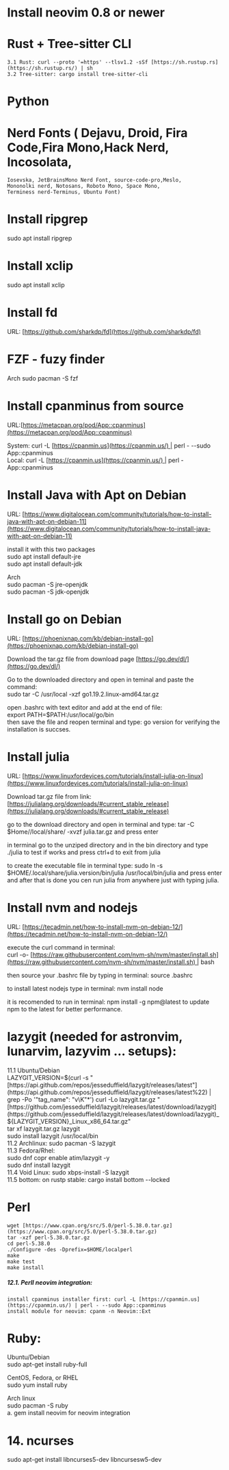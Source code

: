 # Install neovim 0.8 or newer

# Rust + Tree-sitter CLI  
    3.1 Rust: curl --proto '=https' --tlsv1.2 -sSf [https://sh.rustup.rs](https://sh.rustup.rs/) | sh  
    3.2 Tree-sitter: cargo install tree-sitter-cli

# Python

    
# Nerd Fonts ( Dejavu, Droid, Fira Code,Fira Mono,Hack Nerd, Incosolata,  
    Iosevska, JetBrainsMono Nerd Font, source-code-pro,Meslo,  
    Mononolki nerd, Notosans, Roboto Mono, Space Mono,  
    Terminess nerd-Terminus, Ubuntu Font)
# Install ripgrep

sudo apt install ripgrep

# Install xclip

sudo apt install xclip

# Install fd

URL: [https://github.com/sharkdp/fd](https://github.com/sharkdp/fd)

# FZF - fuzy finder

Arch
sudo pacman -S fzf


# Install cpanminus from source

URL:[https://metacpan.org/pod/App::cpanminus](https://metacpan.org/pod/App::cpanminus)

System: curl -L [https://cpanmin.us](https://cpanmin.us/) | perl - --sudo App::cpanminus  
Local: curl -L [https://cpanmin.us](https://cpanmin.us/) | perl - App::cpanminus

# Install Java with Apt on Debian

URL: [https://www.digitalocean.com/community/tutorials/how-to-install-java-with-apt-on-debian-11](https://www.digitalocean.com/community/tutorials/how-to-install-java-with-apt-on-debian-11)

install it with this two packages  
sudo apt install default-jre  
sudo apt install default-jdk

Arch  
sudo pacman -S jre-openjdk  
sudo pacman -S jdk-openjdk

# Install go on Debian

URL: [https://phoenixnap.com/kb/debian-install-go](https://phoenixnap.com/kb/debian-install-go)

Download the tar.gz file from download page [https://go.dev/dl/](https://go.dev/dl/)

Go to the downloaded directory and open in teminal and paste the command:  
sudo tar -C /usr/local -xzf go1.19.2.linux-amd64.tar.gz

open .bashrc with text editor and add at the end of file:  
export PATH=$PATH:/usr/local/go/bin  
then save the file and reopen terminal and type: go version for verifying the installation is succses.

# Install julia

URL: [https://www.linuxfordevices.com/tutorials/install-julia-on-linux](https://www.linuxfordevices.com/tutorials/install-julia-on-linux)

Download tar.gz file from link:  
[https://julialang.org/downloads/#current_stable_release](https://julialang.org/downloads/#current_stable_release)

go to the download directory and open in terminal and type: tar -C $Home//local/share/ -xvzf julia.tar.gz and press enter

in terminal go to the unziped directory and in the bin directory and type ./julia to test if works and press ctrl+d to exit from julia

to create the executable file in terminal type: sudo ln -s $HOME/.local/share/julia.version/bin/julia /usr/local/bin/julia and press enter and after that is done you cen run julia from anywhere just with typing julia.

# Install nvm and nodejs

URL: [https://tecadmin.net/how-to-install-nvm-on-debian-12/](https://tecadmin.net/how-to-install-nvm-on-debian-12/)

execute the curl command in terminal:  
curl -o- [https://raw.githubusercontent.com/nvm-sh/nvm/master/install.sh](https://raw.githubusercontent.com/nvm-sh/nvm/master/install.sh) | bash

then source your .bashrc file by typing in terminal: source .bashrc

to install latest nodejs type in terminal: nvm install node

it is recomended to run in terminal: npm install -g npm@latest to update npm to the latest for better performance.


# lazygit (needed for astronvim, lunarvim, lazyvim ... setups):  
11.1 Ubuntu/Debian  
    LAZYGIT_VERSION=$(curl -s "[https://api.github.com/repos/jesseduffield/lazygit/releases/latest"](https://api.github.com/repos/jesseduffield/lazygit/releases/latest%22) | grep -Po '"tag_name": "v\K"*')  
    curl -Lo lazygit.tar.gz "[https://github.com/jesseduffield/lazygit/releases/latest/download/lazygit](https://github.com/jesseduffield/lazygit/releases/latest/download/lazygit)_${LAZYGIT_VERSION}_Linux_x86_64.tar.gz"  
    tar xf lazygit.tar.gz lazygit  
    sudo install lazygit /usr/local/bin  
11.2 Archlinux: 
	sudo pacman -S lazygit  
11.3 Fedora/Rhel:  
    sudo dnf copr enable atim/lazygit -y  
    sudo dnf install lazygit  
11.4 Void Linux: 
	sudo xbps-install -S lazygit  
11.5 bottom: on rustp stable: cargo install bottom --locked  

# Perl  
    wget [https://www.cpan.org/src/5.0/perl-5.38.0.tar.gz](https://www.cpan.org/src/5.0/perl-5.38.0.tar.gz)  
    tar -xzf perl-5.38.0.tar.gz  
    cd perl-5.38.0  
    ./Configure -des -Dprefix=$HOME/localperl  
    make  
    make test  
    make install  
        
##### 12.1. Perll neovim integration:  
    install cpanminus installer first: curl -L [https://cpanmin.us](https://cpanmin.us/) | perl - --sudo App::cpanminus  
    install module for neovim: cpanm -n Neovim::Ext

# Ruby:  
Ubuntu/Debian  
sudo apt-get install ruby-full  

CentOS, Fedora, or RHEL  
sudo yum install ruby  

Arch linux  
sudo pacman -S ruby  
a. gem install neovim for neovim integration

# 14. ncurses 

sudo apt-get install libncurses5-dev libncursesw5-dev